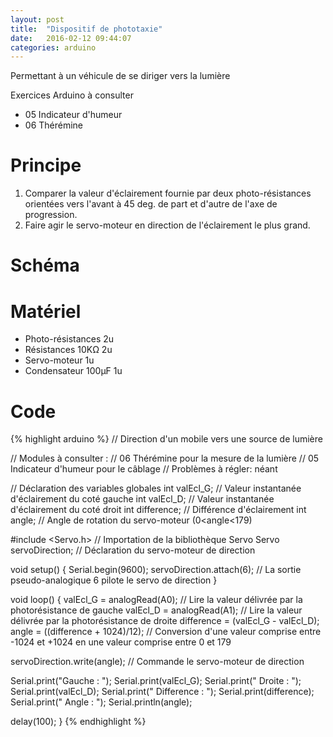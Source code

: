 ```yaml
---
layout: post
title:  "Dispositif de phototaxie"
date:   2016-02-12 09:44:07
categories: arduino
---
```



Permettant à un véhicule de se diriger vers la lumière

 Exercices Arduino à consulter
- 05 Indicateur d'humeur
- 06 Thérémine


# Principe
1. Comparer la valeur d'éclairement fournie par deux photo-résistances orientées vers l'avant à 45 deg. de part et d'autre de l'axe de progression.
2. Faire agir le servo-moteur en direction de l'éclairement le plus grand.

# Schéma


# Matériel
- Photo-résistances		2u
- Résistances 10KΩ		2u
- Servo-moteur		    1u
- Condensateur 100µF	1u


# Code

{% highlight arduino %}
// Direction d'un mobile vers une source de lumière

// Modules à consulter :
// 06 Thérémine pour la mesure de la lumière
// 05 Indicateur d'humeur pour le câblage
// Problèmes à régler: néant

// Déclaration des variables globales
int valEcl_G; // Valeur instantanée d'éclairement du coté gauche
int valEcl_D; // Valeur instantanée d'éclairement du coté droit
int difference; // Différence d'éclairement
int angle; // Angle de rotation du servo-moteur (0<angle<179)

#include  <Servo.h> // Importation de la bibliothèque Servo
Servo servoDirection; // Déclaration du servo-moteur de direction

void setup() {
  Serial.begin(9600);
  servoDirection.attach(6); // La sortie pseudo-analogique 6 pilote le servo de direction
}

void loop() {
  valEcl_G = analogRead(A0); // Lire la valeur délivrée par la photorésistance de gauche
  valEcl_D = analogRead(A1); // Lire la valeur délivrée par la photorésistance de droite
  difference = (valEcl_G - valEcl_D);
  angle = ((difference + 1024)/12); // Conversion d'une valeur comprise entre -1024 et +1024 en une valeur comprise entre 0 et 179

  servoDirection.write(angle); // Commande le servo-moteur de direction

  Serial.print("Gauche : ");
  Serial.print(valEcl_G);
  Serial.print("     Droite : ");
  Serial.print(valEcl_D);
  Serial.print("     Difference : ");
  Serial.print(difference);
  Serial.print("     Angle : ");
  Serial.println(angle);

  delay(100);
}
{% endhighlight %}
